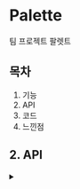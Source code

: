 # Palette
팀 프로젝트 팔렛트

## 목차
1. 기능
2. API
3. 코드
4. 느낀점

## 2. API 
<details> <summary> </summary> <div markdown="1"> 
  
  AUTH
  ![image](https://user-images.githubusercontent.com/78591345/115645341-27cc8b80-a35b-11eb-8c19-a6d717f3538d.PNG)
  
  BOARD
  ![image](https://user-images.githubusercontent.com/78591345/115645346-28fdb880-a35b-11eb-83ec-24c6bb0801fa.PNG)
  
  COMMENT
  ![image](https://user-images.githubusercontent.com/78591345/115645347-28fdb880-a35b-11eb-94f6-a752f492093e.PNG)
 
 EMOTICON & MEMBER
 ![image](https://user-images.githubusercontent.com/78591345/115645348-29964f00-a35b-11eb-9a84-ec1f7b849282.PNG)
 ![image](https://user-images.githubusercontent.com/78591345/115645349-29964f00-a35b-11eb-8dc2-8d7c9728dfd8.PNG)
 
 </div>
</details>
